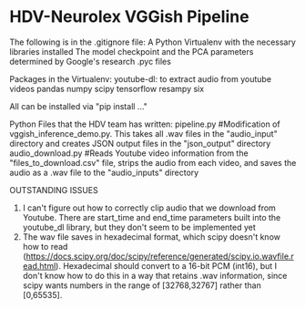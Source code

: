 # HDV-Neurolex VGGish Pipeline

The following is in the .gitignore file:
A Python Virtualenv with the necessary libraries installed
The model checkpoint and the PCA parameters determined by Google's research
.pyc files

Packages in the Virtualenv:
youtube-dl: to extract audio from youtube videos
pandas
numpy
scipy
tensorflow
resampy
six

All can be installed via "pip install ..."

Python Files that the HDV team has written:
pipeline.py #Modification of vggish_inference_demo.py. This takes all .wav files in the "audio_input" directory and creates JSON output files in the "json_output" directory
audio_download.py #Reads Youtube video information from the "files_to_download.csv" file, strips the audio from each video, and saves the audio as a .wav file to the "audio_inputs" directory

OUTSTANDING ISSUES
1) I can't figure out how to correctly clip audio that we download from Youtube. There are start_time and end_time parameters built into the youtube_dl library, but they don't seem to be implemented yet
2) The wav file saves in hexadecimal format, which scipy doesn't know how to read (https://docs.scipy.org/doc/scipy/reference/generated/scipy.io.wavfile.read.html). Hexadecimal should convert to a 16-bit PCM (int16), but I don't know how to do this in a way that retains .wav information, since scipy wants numbers in the range of [32768,32767] rather than [0,65535].


